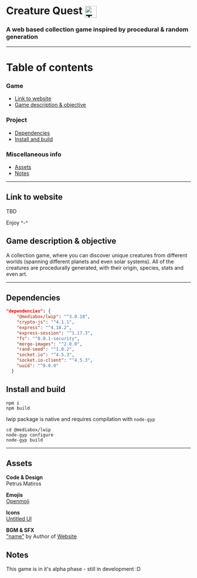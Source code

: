 # Creature Quest <img src="public/assets/icons/creature-quest.svg" alt="The Creature Quest logo" width=32 style="vertical-align:middle">

### A web based collection game inspired by procedural &amp; random generation

---

# Table of contents
  ### Game
  - [Link to website](#link-to-website)
  - [Game description & objective](#game-description--objective)
  ### Project
  - [Dependencies](#dependencies)
  - [Install and build](#install-and-build)
  ### Miscellaneous info
  - [Assets](#assets)
  - [Notes](#notes)

---

## Link to website
<!-- #### TBD -->
 TBD
 
 Enjoy ^-^


## Game description & objective
 A collection game, where you can discover unique creatures from different worlds (spanning different planets and even solar systems). All of the creatures are procedurally generated, with their origin, species, stats and even art.
 



---

## Dependencies
```json
"dependencies": {
    "@mediabox/lwip": "^3.0.18",
    "crypto-js": "^4.1.1",
    "express": "^4.18.2",
    "express-session": "^1.17.3",
    "fs": "^0.0.1-security",
    "merge-images": "^2.0.0",
    "rand-seed": "^1.0.2",
    "socket.io": "^4.5.3",
    "socket.io-client": "^4.5.3",
    "uuid": "^9.0.0"
  }
```

## Install and build

```
npm i
npm build
```

lwip package is native and requires compilation with `node-gyp`
```
cd @mediabox/lwip
node-gyp configure
node-gyp build
```
---


## Assets

**Code & Design** <br> Petrus Matiros

**Emojis** <br> <a href="https://openmoji.org/library/" target="_blank">Openmoji</a>

**Icons** <br> <a href="https://www.untitledui.com/icons" target="_blank">Untitled UI</a>

**BGM & SFX**
<br>
<a href="#" target="_blank">"name"</a> by Author of <a href="#" target="_blank">Website</a>
<br>



## Notes

This game is in it's alpha phase - still in development :D

